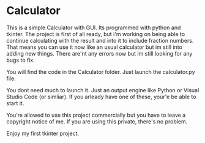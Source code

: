 # Calculator
This is a simple Calculator with GUI. Its programmed with python and tkinter.
The project is first of all ready, but i'm working on being able to continue calculating with the result and into it to include fraction numbers. That means you can use
it now like an usual calculator but im still into adding new things. There are'nt any errors now but im still looking for any bugs to fix.

You will find the code in the Calculator folder. Just launch the calculator.py file.

You dont need much to launch it. Just an output engine like Python or Visual Studio Code (or simliar). If you arleady have one of these, your'e be able to start it.

You're allowed to use this project commercially but you have to leave a copyright notice of me. If you are using this private, there's no problem.

Enjoy my first tkinter project.

